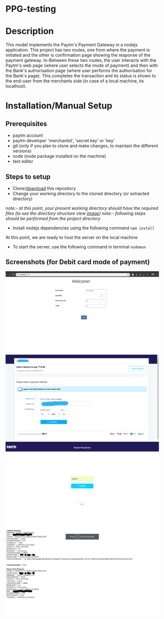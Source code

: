 # PPG-testing

# Description
This model implements the Paytm's Payment Gateway in a nodejs application. This project has two routes, one from where the payment is initiated and the other is confirmation page showing the response of the payment gateway.
In-Between these two routes, the user interacts with the Paytm's web page (where user selects the mode of payment) and then with the Bank's authorisation page (where user performs the authorisation for the Bank's page).
This completes the transaction and its status is shown to the end-user from the merchants side (in case of a local machine, its localhost).

# Installation/Manual Setup
## Prerequisites
* paytm account
* paytm developer 'merchantid', 'secret key' or 'key'
* git (only if you plan to clone and make changes, to maintain the different versions)
* node (node package installed on the machine)
* text editor

## Steps to setup
- Clone/[download](https://github.com/Ujjwal0501/PPG-testing/archive/master.zip) this repository
- Change your working directory to the cloned directory (or extracted directory)

*note:- at this point, your present working directory should have the required files (to see the directory structure view [image](https://github.com/Ujjwal0501/PPG-testing/blob/master/tree.png))*
*note:- following steps should be performed from the project directory*

- Install nodejs dependencies using the following command `npm install`

At this point, we are ready to host the server on the local machine
- To start the server, use the following command in terminal `nodemon`

## Screenshots (for Debit card mode of payment)
![Home](./home.png)
![Payment Mode](./mode.png)
![OTP](./otp.png)
![Response Page](./response.png)
